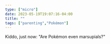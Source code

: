 ```yaml
---
type: ["micro"]
date: 2023-05-19T19:07:16-04:00
title: ""
tags: ["parenting","Pokémon"]
---
```

Kiddo, just now: "Are Pokémon even marsupials?"
